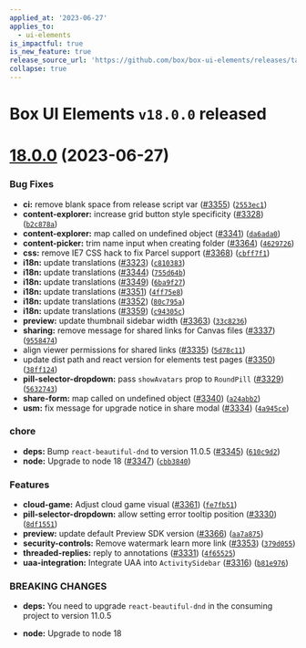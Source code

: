 ```yaml
---
applied_at: '2023-06-27'
applies_to:
  - ui-elements
is_impactful: true
is_new_feature: true
release_source_url: 'https://github.com/box/box-ui-elements/releases/tag/v18.0.0'
collapse: true
---
```


# Box UI Elements `v18.0.0` released

# [18.0.0][1] (2023-06-27)

### Bug Fixes

* **ci:** remove blank space from release script var  ([#3355][2]) ([`2553ec1`][3])
* **content-explorer:** increase grid button style specificity ([#3328][4]) ([`b2c878a`][5])
* **content-explorer:** map called on undefined object ([#3341][6]) ([`da6ada0`][7])
* **content-picker:** trim name input when creating folder ([#3364][8]) ([`4629726`][9])
* **css:** remove IE7 CSS hack to fix Parcel support ([#3368][10]) ([`cbff7f1`][11])
* **i18n:** update translations ([#3323][12]) ([`c810383`][13])
* **i18n:** update translations ([#3344][14]) ([`755d64b`][15])
* **i18n:** update translations ([#3349][16]) ([`6ba9f27`][17])
* **i18n:** update translations ([#3351][18]) ([`4ff75e8`][19])
* **i18n:** update translations ([#3352][20]) ([`80c795a`][21])
* **i18n:** update translations ([#3359][22]) ([`c94305c`][23])
* **preview:** update thumbnail sidebar width ([#3363][24]) ([`33c8236`][25])
* **sharing:** remove message for shared links for Canvas files ([#3337][26]) ([`9558474`][27])
* align viewer permissions for shared links ([#3335][28]) ([`5d78c11`][29])
* update dist path and react version for elements test pages ([#3350][30]) ([`38ff124`][31])
* **pill-selector-dropdown:** pass `showAvatars` prop to `RoundPill` ([#3329][32]) ([`5632743`][33])
* **share-form:** map called on undefined object ([#3340][34]) ([`a24abb2`][35])
* **usm:** fix message for upgrade notice in share modal ([#3334][36]) ([`4a945ce`][37])

### chore

* **deps:** Bump `react-beautiful-dnd` to version 11.0.5 ([#3345][38]) ([`610c9d2`][39])
* **node:** Upgrade to node 18 ([#3347][40]) ([`cbb3840`][41])

### Features

* **cloud-game:** Adjust cloud game visual ([#3361][42]) ([`fe7fb51`][43])
* **pill-selector-dropdown:** allow setting error tooltip position ([#3330][44]) ([`8df1551`][45])
* **preview:** update default Preview SDK version ([#3366][46]) ([`aa7a875`][47])
* **security-controls:** Remove watermark learn more link ([#3353][48]) ([`379d055`][49])
* **threaded-replies:** reply to annotations ([#3331][50]) ([`4f65525`][51])
* **uaa-integration:** Integrate UAA into `ActivitySidebar` ([#3316][52]) ([`b81e976`][53])

### BREAKING CHANGES

* **deps:** You need to upgrade `react-beautiful-dnd` in the consuming project to version 11.0.5

* **node:** Upgrade to node 18

[1]: https://github.com/box/box-ui-elements/compare/v17.1.0...v18.0.0

[2]: https://github.com/box/box-ui-elements/issues/3355

[3]: https://github.com/box/box-ui-elements/commit/2553ec1

[4]: https://github.com/box/box-ui-elements/issues/3328

[5]: https://github.com/box/box-ui-elements/commit/b2c878a

[6]: https://github.com/box/box-ui-elements/issues/3341

[7]: https://github.com/box/box-ui-elements/commit/da6ada0

[8]: https://github.com/box/box-ui-elements/issues/3364

[9]: https://github.com/box/box-ui-elements/commit/4629726

[10]: https://github.com/box/box-ui-elements/issues/3368

[11]: https://github.com/box/box-ui-elements/commit/cbff7f1

[12]: https://github.com/box/box-ui-elements/issues/3323

[13]: https://github.com/box/box-ui-elements/commit/c810383

[14]: https://github.com/box/box-ui-elements/issues/3344

[15]: https://github.com/box/box-ui-elements/commit/755d64b

[16]: https://github.com/box/box-ui-elements/issues/3349

[17]: https://github.com/box/box-ui-elements/commit/6ba9f27

[18]: https://github.com/box/box-ui-elements/issues/3351

[19]: https://github.com/box/box-ui-elements/commit/4ff75e8

[20]: https://github.com/box/box-ui-elements/issues/3352

[21]: https://github.com/box/box-ui-elements/commit/80c795a

[22]: https://github.com/box/box-ui-elements/issues/3359

[23]: https://github.com/box/box-ui-elements/commit/c94305c

[24]: https://github.com/box/box-ui-elements/issues/3363

[25]: https://github.com/box/box-ui-elements/commit/33c8236

[26]: https://github.com/box/box-ui-elements/issues/3337

[27]: https://github.com/box/box-ui-elements/commit/9558474

[28]: https://github.com/box/box-ui-elements/issues/3335

[29]: https://github.com/box/box-ui-elements/commit/5d78c11

[30]: https://github.com/box/box-ui-elements/issues/3350

[31]: https://github.com/box/box-ui-elements/commit/38ff124

[32]: https://github.com/box/box-ui-elements/issues/3329

[33]: https://github.com/box/box-ui-elements/commit/5632743

[34]: https://github.com/box/box-ui-elements/issues/3340

[35]: https://github.com/box/box-ui-elements/commit/a24abb2

[36]: https://github.com/box/box-ui-elements/issues/3334

[37]: https://github.com/box/box-ui-elements/commit/4a945ce

[38]: https://github.com/box/box-ui-elements/issues/3345

[39]: https://github.com/box/box-ui-elements/commit/610c9d2

[40]: https://github.com/box/box-ui-elements/issues/3347

[41]: https://github.com/box/box-ui-elements/commit/cbb3840

[42]: https://github.com/box/box-ui-elements/issues/3361

[43]: https://github.com/box/box-ui-elements/commit/fe7fb51

[44]: https://github.com/box/box-ui-elements/issues/3330

[45]: https://github.com/box/box-ui-elements/commit/8df1551

[46]: https://github.com/box/box-ui-elements/issues/3366

[47]: https://github.com/box/box-ui-elements/commit/aa7a875

[48]: https://github.com/box/box-ui-elements/issues/3353

[49]: https://github.com/box/box-ui-elements/commit/379d055

[50]: https://github.com/box/box-ui-elements/issues/3331

[51]: https://github.com/box/box-ui-elements/commit/4f65525

[52]: https://github.com/box/box-ui-elements/issues/3316

[53]: https://github.com/box/box-ui-elements/commit/b81e976

[54]: https://github.com/users
